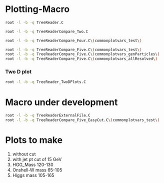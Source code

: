 # Plotting-Macro

```bash
root -l -b -q TreeReader.C 

root -l -b -q TreeReaderCompare_Two.C

root -l -b -q TreeReaderCompare_Four.C\(commonplotvars_test\)

root -l -b -q TreeReaderCompare_Five.C\(commonplotvars_test\)
root -l -b -q TreeReaderCompare_Five.C\(commonplotvars_genParticles\)
root -l -b -q TreeReaderCompare_Five.C\(commonplotvars_allResolved\)
```

### Two D plot

```bash
root -l -b -q TreeReader_TwoDPlots.C
```

# Macro under development

```bash
root -l -b -q TreeReaderExternalFile.C
root -l -b -q TreeReaderCompare_Five_EasyCut.C\(commonplotvars_test\)
```

# Plots to make

1. without cut
2. with jet pt cut of 15 GeV
3. HGG_Mass 120-130
4. Onshell-W mass 65-105
5. Higgs mass 105-165